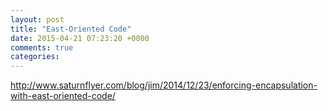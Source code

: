 ```yaml
---
layout: post
title: "East-Oriented Code"
date: 2015-04-21 07:23:20 +0000
comments: true
categories: 
---
```


http://www.saturnflyer.com/blog/jim/2014/12/23/enforcing-encapsulation-with-east-oriented-code/
